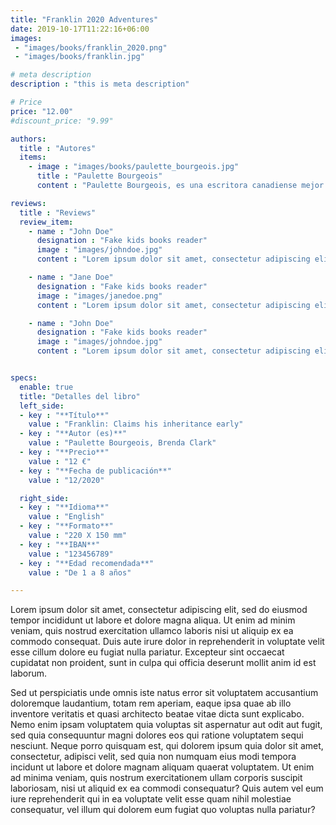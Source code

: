 ```yaml
---
title: "Franklin 2020 Adventures"
date: 2019-10-17T11:22:16+06:00
images: 
 - "images/books/franklin_2020.png"
 - "images/books/franklin.jpg"

# meta description
description : "this is meta description"

# Price
price: "12.00"
#discount_price: "9.99"

authors:
  title : "Autores"
  items:
    - image : "images/books/paulette_bourgeois.jpg"
      title : "Paulette Bourgeois"
      content : "Paulette Bourgeois, es una escritora canadiense mejor conocida por crear Franklin the Turtle, el personaje que aparece en los libros ilustrados por la nativa de Toronto Brenda Clark. Los libros han vendido más de 60 millones de copias en todo el mundo y se han traducido a 38 idiomas."

reviews:
  title : "Reviews"
  review_item:
    - name : "John Doe"
      designation : "Fake kids books reader"
      image : "images/johndoe.jpg"
      content : "Lorem ipsum dolor sit amet, consectetur adipiscing elit, sed do eiusmod tempor incididunt ut labore et dolore magna aliqua."

    - name : "Jane Doe"
      designation : "Fake kids books reader"
      image : "images/janedoe.png"
      content : "Lorem ipsum dolor sit amet, consectetur adipiscing elit, sed do eiusmod tempor incididunt ut labore."

    - name : "John Doe"
      designation : "Fake kids books reader"
      image : "images/johndoe.jpg"
      content : "Lorem ipsum dolor sit amet, consectetur adipiscing elit, sed do eiusmod tempor incididunt ut labore et dolore magna aliqua. Ut enim ad minim veniam, quis nostrud exercitation ullamco laboris nisi ut aliquip ex ea commodo consequat."


specs:
  enable: true
  title: "Detalles del libro"
  left_side:
  - key : "**Título**"
    value : "Franklin: Claims his inheritance early"
  - key : "**Autor (es)**"
    value : "Paulette Bourgeois, Brenda Clark"
  - key : "**Precio**"
    value : "12 €"
  - key : "**Fecha de publicación**"
    value : "12/2020"

  right_side:
  - key : "**Idioma**"
    value : "English"
  - key : "**Formato**"
    value : "220 X 150 mm"
  - key : "**IBAN**"
    value : "123456789"
  - key : "**Edad recomendada**"
    value : "De 1 a 8 años"

---
```


Lorem ipsum dolor sit amet, consectetur adipiscing elit, sed do eiusmod tempor incididunt ut labore et dolore magna aliqua. Ut enim ad minim veniam, quis nostrud exercitation ullamco laboris nisi ut aliquip ex ea commodo consequat. Duis aute irure dolor in reprehenderit in voluptate velit esse cillum dolore eu fugiat nulla pariatur. Excepteur sint occaecat cupidatat non proident, sunt in culpa qui officia deserunt mollit anim id est laborum.

Sed ut perspiciatis unde omnis iste natus error sit voluptatem accusantium doloremque laudantium, totam rem aperiam, eaque ipsa quae ab illo inventore veritatis et quasi architecto beatae vitae dicta sunt explicabo. Nemo enim ipsam voluptatem quia voluptas sit aspernatur aut odit aut fugit, sed quia consequuntur magni dolores eos qui ratione voluptatem sequi nesciunt. Neque porro quisquam est, qui dolorem ipsum quia dolor sit amet, consectetur, adipisci velit, sed quia non numquam eius modi tempora incidunt ut labore et dolore magnam aliquam quaerat voluptatem. Ut enim ad minima veniam, quis nostrum exercitationem ullam corporis suscipit laboriosam, nisi ut aliquid ex ea commodi consequatur? Quis autem vel eum iure reprehenderit qui in ea voluptate velit esse quam nihil molestiae consequatur, vel illum qui dolorem eum fugiat quo voluptas nulla pariatur?